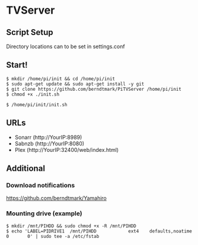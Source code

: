 # TVServer

## Script Setup
Directory locations can to be set in settings.conf

## Start!
```
$ mkdir /home/pi/init && cd /home/pi/init
$ sudo apt-get update && sudo apt-get install -y git
$ git clone https://github.com/berndtmark/PiTVServer /home/pi/init
$ chmod +x ./init.sh

$ /home/pi/init/init.sh
```

## URLs
- Sonarr (http://YourIP:8989)
- Sabnzb (http://YourIP:8080)
- Plex (http://YourIP:32400/web/index.html) 

## Additional
### Download notifications
https://github.com/berndtmark/Yamahiro

### Mounting drive (example)
```
$ mkdir /mnt/PIHDD && sudo chmod +x -R /mnt/PIHDD
$ echo 'LABEL=PIDRIVE1  /mnt/PIHDD            ext4    defaults,noatime  0       0' | sudo tee -a /etc/fstab
```